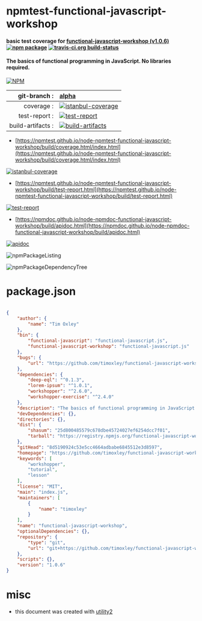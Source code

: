 # npmtest-functional-javascript-workshop

#### basic test coverage for  [functional-javascript-workshop (v1.0.6)](https://github.com/timoxley/functional-javascript-workshop)  [![npm package](https://img.shields.io/npm/v/npmtest-functional-javascript-workshop.svg?style=flat-square)](https://www.npmjs.org/package/npmtest-functional-javascript-workshop) [![travis-ci.org build-status](https://api.travis-ci.org/npmtest/node-npmtest-functional-javascript-workshop.svg)](https://travis-ci.org/npmtest/node-npmtest-functional-javascript-workshop)

#### The basics of functional programming in JavaScript. No libraries required.

[![NPM](https://nodei.co/npm/functional-javascript-workshop.png?downloads=true&downloadRank=true&stars=true)](https://www.npmjs.com/package/functional-javascript-workshop)

| git-branch : | [alpha](https://github.com/npmtest/node-npmtest-functional-javascript-workshop/tree/alpha)|
|--:|:--|
| coverage : | [![istanbul-coverage](https://npmtest.github.io/node-npmtest-functional-javascript-workshop/build/coverage.badge.svg)](https://npmtest.github.io/node-npmtest-functional-javascript-workshop/build/coverage.html/index.html)|
| test-report : | [![test-report](https://npmtest.github.io/node-npmtest-functional-javascript-workshop/build/test-report.badge.svg)](https://npmtest.github.io/node-npmtest-functional-javascript-workshop/build/test-report.html)|
| build-artifacts : | [![build-artifacts](https://npmtest.github.io/node-npmtest-functional-javascript-workshop/glyphicons_144_folder_open.png)](https://github.com/npmtest/node-npmtest-functional-javascript-workshop/tree/gh-pages/build)|

- [https://npmtest.github.io/node-npmtest-functional-javascript-workshop/build/coverage.html/index.html](https://npmtest.github.io/node-npmtest-functional-javascript-workshop/build/coverage.html/index.html)

[![istanbul-coverage](https://npmtest.github.io/node-npmtest-functional-javascript-workshop/build/screenCapture.buildCi.browser.%252Ftmp%252Fbuild%252Fcoverage.lib.html.png)](https://npmtest.github.io/node-npmtest-functional-javascript-workshop/build/coverage.html/index.html)

- [https://npmtest.github.io/node-npmtest-functional-javascript-workshop/build/test-report.html](https://npmtest.github.io/node-npmtest-functional-javascript-workshop/build/test-report.html)

[![test-report](https://npmtest.github.io/node-npmtest-functional-javascript-workshop/build/screenCapture.buildCi.browser.%252Ftmp%252Fbuild%252Ftest-report.html.png)](https://npmtest.github.io/node-npmtest-functional-javascript-workshop/build/test-report.html)

- [https://npmdoc.github.io/node-npmdoc-functional-javascript-workshop/build/apidoc.html](https://npmdoc.github.io/node-npmdoc-functional-javascript-workshop/build/apidoc.html)

[![apidoc](https://npmdoc.github.io/node-npmdoc-functional-javascript-workshop/build/screenCapture.buildCi.browser.%252Ftmp%252Fbuild%252Fapidoc.html.png)](https://npmdoc.github.io/node-npmdoc-functional-javascript-workshop/build/apidoc.html)

![npmPackageListing](https://npmtest.github.io/node-npmtest-functional-javascript-workshop/build/screenCapture.npmPackageListing.svg)

![npmPackageDependencyTree](https://npmtest.github.io/node-npmtest-functional-javascript-workshop/build/screenCapture.npmPackageDependencyTree.svg)



# package.json

```json

{
    "author": {
        "name": "Tim Oxley"
    },
    "bin": {
        "functional-javascript": "functional-javascript.js",
        "functional-javascript-workshop": "functional-javascript.js"
    },
    "bugs": {
        "url": "https://github.com/timoxley/functional-javascript-workshop/issues"
    },
    "dependencies": {
        "deep-eql": "^0.1.3",
        "lorem-ipsum": "^1.0.1",
        "workshopper": "^2.6.0",
        "workshopper-exercise": "^2.4.0"
    },
    "description": "The basics of functional programming in JavaScript. No libraries required.",
    "devDependencies": {},
    "directories": {},
    "dist": {
        "shasum": "25d800485579c678dbe45724027ef6254dcc7f01",
        "tarball": "https://registry.npmjs.org/functional-javascript-workshop/-/functional-javascript-workshop-1.0.6.tgz"
    },
    "gitHead": "8d5190924c53e5cc4664adbabe6845512e3d8597",
    "homepage": "https://github.com/timoxley/functional-javascript-workshop",
    "keywords": [
        "workshopper",
        "tutorial",
        "lesson"
    ],
    "license": "MIT",
    "main": "index.js",
    "maintainers": [
        {
            "name": "timoxley"
        }
    ],
    "name": "functional-javascript-workshop",
    "optionalDependencies": {},
    "repository": {
        "type": "git",
        "url": "git+https://github.com/timoxley/functional-javascript-workshop.git"
    },
    "scripts": {},
    "version": "1.0.6"
}
```



# misc
- this document was created with [utility2](https://github.com/kaizhu256/node-utility2)
